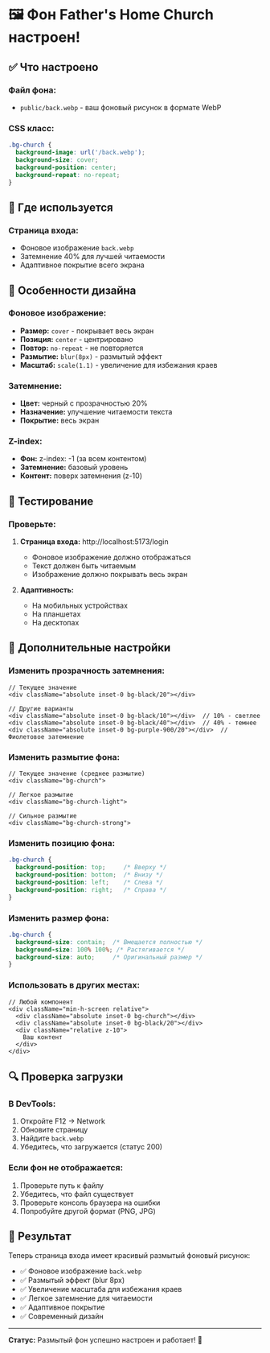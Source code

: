 # 🖼️ Фон Father's Home Church настроен!

## ✅ Что настроено

### **Файл фона:**
- `public/back.webp` - ваш фоновый рисунок в формате WebP

### **CSS класс:**
```css
.bg-church {
  background-image: url('/back.webp');
  background-size: cover;
  background-position: center;
  background-repeat: no-repeat;
}
```

## 🎯 Где используется

### **Страница входа:**
- Фоновое изображение `back.webp`
- Затемнение 40% для лучшей читаемости
- Адаптивное покрытие всего экрана

## 🎨 Особенности дизайна

### **Фоновое изображение:**
- **Размер:** `cover` - покрывает весь экран
- **Позиция:** `center` - центрировано
- **Повтор:** `no-repeat` - не повторяется
- **Размытие:** `blur(8px)` - размытый эффект
- **Масштаб:** `scale(1.1)` - увеличение для избежания краев

### **Затемнение:**
- **Цвет:** черный с прозрачностью 20%
- **Назначение:** улучшение читаемости текста
- **Покрытие:** весь экран

### **Z-index:**
- **Фон:** z-index: -1 (за всем контентом)
- **Затемнение:** базовый уровень
- **Контент:** поверх затемнения (z-10)

## 🧪 Тестирование

### **Проверьте:**
1. **Страница входа:** http://localhost:5173/login
   - Фоновое изображение должно отображаться
   - Текст должен быть читаемым
   - Изображение должно покрывать весь экран

2. **Адаптивность:**
   - На мобильных устройствах
   - На планшетах
   - На десктопах

## 🎨 Дополнительные настройки

### **Изменить прозрачность затемнения:**
```tsx
// Текущее значение
<div className="absolute inset-0 bg-black/20"></div>

// Другие варианты
<div className="absolute inset-0 bg-black/10"></div>  // 10% - светлее
<div className="absolute inset-0 bg-black/40"></div>  // 40% - темнее
<div className="absolute inset-0 bg-purple-900/20"></div>  // Фиолетовое затемнение
```

### **Изменить размытие фона:**
```tsx
// Текущее значение (среднее размытие)
<div className="bg-church">

// Легкое размытие
<div className="bg-church-light">

// Сильное размытие
<div className="bg-church-strong">
```

### **Изменить позицию фона:**
```css
.bg-church {
  background-position: top;     /* Вверху */
  background-position: bottom;  /* Внизу */
  background-position: left;    /* Слева */
  background-position: right;   /* Справа */
}
```

### **Изменить размер фона:**
```css
.bg-church {
  background-size: contain;  /* Вмещается полностью */
  background-size: 100% 100%; /* Растягивается */
  background-size: auto;     /* Оригинальный размер */
}
```

### **Использовать в других местах:**
```tsx
// Любой компонент
<div className="min-h-screen relative">
  <div className="absolute inset-0 bg-church"></div>
  <div className="absolute inset-0 bg-black/20"></div>
  <div className="relative z-10">
    Ваш контент
  </div>
</div>
```

## 🔍 Проверка загрузки

### **В DevTools:**
1. Откройте F12 → Network
2. Обновите страницу
3. Найдите `back.webp`
4. Убедитесь, что загружается (статус 200)

### **Если фон не отображается:**
1. Проверьте путь к файлу
2. Убедитесь, что файл существует
3. Проверьте консоль браузера на ошибки
4. Попробуйте другой формат (PNG, JPG)

## 🚀 Результат

Теперь страница входа имеет красивый размытый фоновый рисунок:
- ✅ Фоновое изображение `back.webp`
- ✅ Размытый эффект (blur 8px)
- ✅ Увеличение масштаба для избежания краев
- ✅ Легкое затемнение для читаемости
- ✅ Адаптивное покрытие
- ✅ Современный дизайн

---

**Статус:** Размытый фон успешно настроен и работает! 🎉

